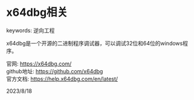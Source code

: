 # x64dbg相关

keywords: 逆向工程  

x64dbg是一个开源的二进制程序调试器，可以调试32位和64位的windows程序。 

官网: https://x64dbg.com/  
github地址: https://github.com/x64dbg  
官方文档: https://help.x64dbg.com/en/latest/  


2023/8/18  
